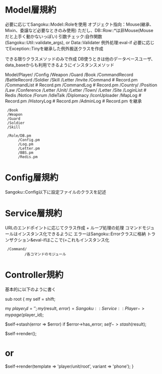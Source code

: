 # Model層規約
必要に応じてSangoku::Model::Roleを使用
オブジェクト指向：Mouse(継承、Mixin、委譲など必要なときのみ使用) ただし、DB::Row::*は非Mouse(Mouseだと上手く動かないっぽい)
引数チェック:自作関数(Sangoku::Util::validate_args), or Data::Validater
例外処理:eval-if
必要に応じてException::Tinyを継承した例外搬送クラスを作成

できる限りクラスメソッドのみで作成
DB使うときは他のデータベースユーザ、data_baseからも利用できるようにインスタンスメソッド

Model/Player/
            /Config
            /Weapon
            /Guard
            /Book
            /CommandRecord
            /BattleRecord
            /Soldier
            /Skill
            /Letter
            /Invite
            /Command        # Record.pm
            /CommandList    # Record.pm
            /CommandLog     # Record.pm
     /Country/
             /Position
             /Law
             /Conference
             /Letter
     /Unit/
          /Letter
     /Town/
          /Letter
     /Site
          /LoginList       # Redis
     /Notice
     /Forum
     /IdleTalk
     /Diplomacy
     /IconUploader
     /MapLog       # Record.pm
     /HistoryLog   # Record.pm
     /AdminLog     # Record.pm を継承

     /Book
     /Weapon
     /Guard
     /Soldier
     /Skill

     /Role/DB.pm
          /Config.pm
          /Log.pm
          /Letter.pm
          /BBS.pm
          /Redis.pm

# Config層規約
Sangoku::Config以下に設定ファイルのクラスを記述

# Service層規約
URLのエンドポイントに応じてクラス作成 + ループ処理の処理
コマンドモジュールはインスタンス化できるように
エラーはSangoku::Errorクラスに格納
トランザクション&eval-ifはここで(=これもインスタンス化

     /Command/
             /各コマンドのモジュール


# Controller規約
基本的に以下のように書く

sub root {
  my self = shift;

  my $player_id = '';
  my ($result, $error) = Sangoku::Service::Player->mypage($player_id);

  $self->stash(error => $error) if $error->has_error;
  $self->stash(%$result);

  $self->render();
  # or
  $self->render(template => 'player/unit/root', variant => 'phone');
}


